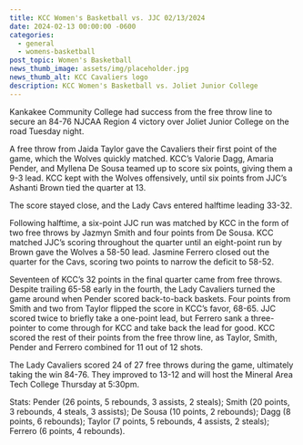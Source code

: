 ```yaml
---
title: KCC Women's Basketball vs. JJC 02/13/2024
date: 2024-02-13 00:00:00 -0600
categories:
  - general
  - womens-basketball
post_topic: Women's Basketball
news_thumb_image: assets/img/placeholder.jpg
news_thumb_alt: KCC Cavaliers logo
description: KCC Women's Basketball vs. Joliet Junior College
---
```

Kankakee Community College had success from the free throw line to secure an 84-76 NJCAA Region 4 victory over Joliet Junior College on the road Tuesday night.

A free throw from Jaida Taylor gave the Cavaliers their first point of the game, which the Wolves quickly matched. KCC’s Valorie Dagg, Amaria Pender, and Myllena De Sousa teamed up to score six points, giving them a 9-3 lead. KCC kept with the Wolves offensively, until six points from JJC’s Ashanti Brown tied the quarter at 13.

The score stayed close, and the Lady Cavs entered halftime leading 33-32.

Following halftime, a six-point JJC run was matched by KCC in the form of two free throws by Jazmyn Smith and four points from De Sousa. KCC matched JJC’s scoring throughout the quarter until an eight-point run by Brown gave the Wolves a 58-50 lead. Jasmine Ferrero closed out the quarter for the Cavs, scoring two points to narrow the deficit to 58-52.

Seventeen of KCC’s 32 points in the final quarter came from free throws. Despite trailing 65-58 early in the fourth, the Lady Cavaliers turned the game around when Pender scored back-to-back baskets. Four points from Smith and two from Taylor flipped the score in KCC’s favor, 68-65. JJC scored twice to briefly take a one-point lead, but Ferrero sank a three-pointer to come through for KCC and take back the lead for good. KCC scored the rest of their points from the free throw line, as Taylor, Smith, Pender and Ferrero combined for 11 out of 12 shots.

The Lady Cavaliers scored 24 of 27 free throws during the game, ultimately taking the win 84-76. They improved to 13-12 and will host the Mineral Area Tech College Thursday at 5:30pm.

Stats: Pender (26 points, 5 rebounds, 3 assists, 2 steals); Smith (20 points, 3 rebounds, 4 steals, 3 assists); De Sousa (10 points, 2 rebounds); Dagg (8 points, 6 rebounds); Taylor (7 points, 5 rebounds, 4 assists, 2 steals); Ferrero (6 points, 4 rebounds).
